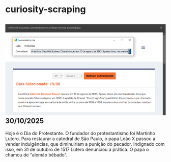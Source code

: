 # curiosity-scraping
![Budget](./execucao.png)
30/10/2025
-
Hoje é o Dia do Protestante. O fundador do protestantismo foi Martinho Lutero. Para restaurar a catedral de São Paulo, o papa Leão X passou a vender indulgências, que diminuiriam a punição do pecador. Indignado com isso, em 31 de outubro de 1517 Lutero denunciou a prática. O papa o chamou de “alemão bêbado”.

